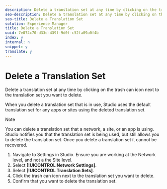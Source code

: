 ```yaml
---
description: Delete a translation set at any time by clicking on the trash can icon next to the translation set you want to delete.
seo-description: Delete a translation set at any time by clicking on the trash can icon next to the translation set you want to delete.
seo-title: Delete a Translation Set
solution: Experience Manager
title: Delete a Translation Set
uuid: 7e074c70-d33d-439f-9d0f-c52fa09a0f4b
index: y
internal: n
snippet: y
translate: y
---
```


# Delete a Translation Set

Delete a translation set at any time by clicking on the trash can icon next to the translation set you want to delete.

When you delete a translation set that is in use, Studio uses the default translation set for any apps or sites using the deleted translation set.

>[!NOTE]
>
>You can delete a translation set that a network, a site, or an app is using. Studio notifies you that the translation set is being used, but still allows you to delete the translation set. Once you delete a translation set it cannot be recovered.

1. Navigate to Settings in Studio. Ensure you are working at the Network level, and not a the Site level.
1. Select **[!UICONTROL Network Settings]**.
1. Select **[!UICONTROL Translation Sets]**.
1. Click the trash can icon next to the translation set you want to delete.
1. Confirm that you want to delete the translation set.
